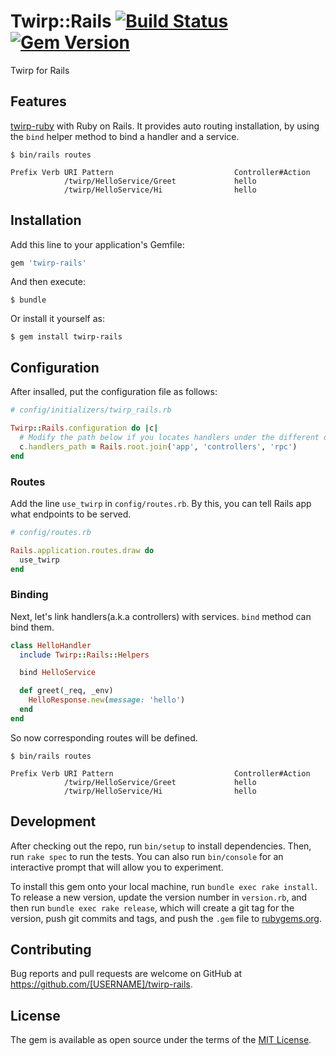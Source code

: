 # Twirp::Rails [![Build Status](https://travis-ci.org/nikushi/twirp-rails.svg?branch=master)](https://travis-ci.org/nikushi/twirp-rails) [![Gem Version](https://badge.fury.io/rb/twirp-rails.svg)](https://badge.fury.io/rb/twirp-rails)

Twirp for Rails

## Features

[twirp-ruby](https://github.com/twitchtv/twirp-ruby) with Ruby on Rails. It provides auto routing installation, by using the `bind` helper method to bind a handler and a service.

```
$ bin/rails routes

Prefix Verb URI Pattern                           Controller#Action
            /twirp/HelloService/Greet             hello
            /twirp/HelloService/Hi                hello
```

## Installation

Add this line to your application's Gemfile:

```ruby
gem 'twirp-rails'
```

And then execute:

    $ bundle

Or install it yourself as:

    $ gem install twirp-rails

## Configuration

After insalled, put the configuration file as follows:

```ruby
# config/initializers/twirp_rails.rb

Twirp::Rails.configuration do |c|
  # Modify the path below if you locates handlers under the different directory.
  c.handlers_path = Rails.root.join('app', 'controllers', 'rpc')
end
```

### Routes

Add the line `use_twirp` in `config/routes.rb`.  By this, you can tell Rails app what endpoints to be served.

```ruby
# config/routes.rb

Rails.application.routes.draw do
  use_twirp
end
```

### Binding

Next, let's link handlers(a.k.a controllers) with services. `bind` method can bind them.

```ruby
class HelloHandler
  include Twirp::Rails::Helpers

  bind HelloService

  def greet(_req, _env)
    HelloResponse.new(message: 'hello')
  end
end
```

So now corresponding routes will be defined.

```
$ bin/rails routes

Prefix Verb URI Pattern                           Controller#Action
            /twirp/HelloService/Greet             hello
            /twirp/HelloService/Hi                hello
```

## Development

After checking out the repo, run `bin/setup` to install dependencies. Then, run `rake spec` to run the tests. You can also run `bin/console` for an interactive prompt that will allow you to experiment.

To install this gem onto your local machine, run `bundle exec rake install`. To release a new version, update the version number in `version.rb`, and then run `bundle exec rake release`, which will create a git tag for the version, push git commits and tags, and push the `.gem` file to [rubygems.org](https://rubygems.org).

## Contributing

Bug reports and pull requests are welcome on GitHub at https://github.com/[USERNAME]/twirp-rails.

## License

The gem is available as open source under the terms of the [MIT License](https://opensource.org/licenses/MIT).
